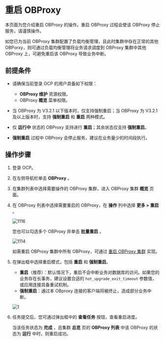 # 重启 OBProxy

本页面为您介绍重启 OBProxy 的操作。重启 OBProxy 过程会使该 OBProxy 停止服务，请谨慎操作。

如您已为当前 OBProxy 集群配置了负载均衡管理，且此时集群中存在正常的其他 OBPorxy，则可通过负载均衡管理将业务请求调度到 OBProxy 集群中其他 OBProxy 上，可避免重启该 OBProxy 导致业务中断。

## 前提条件

* 请确保当前登录 OCP 的用户具备如下权限：

  * **OBProxy 维护** 资源权限。
  * OBProxy **概览** 菜单权限。

* 当 OBProxy 为 V3.2.1 以下版本时，仅支持强制重启；当 OBProxy 为 V3.2.1 及以上版本时，支持 **强制重启** 和 **重启** 两种模式。

* 仅 **运行中** 状态的 OBProxy 支持进行 **重启**；其余状态仅支持 **强制重启**。

* **强制重启** 过程中 OBProxy 会停止服务，建议在业务量少的时间段执行。

## 操作步骤

1. 登录 OCP。

2. 在左侧导航栏单击 **OBProxy** 。

3. 在集群列表中选择需要操作的 OBProxy 集群，进入 OBProxy 集群 **概览** 页面。

4. 在 OBProxy 列表中选择需要重启的 OBProxy，在 **操作** 列中选择 **更多 > 重启** 。

   ![1116](https://obbusiness-private.oss-cn-shanghai.aliyuncs.com/doc/img/ocp/422/%E9%87%8D%E5%90%AFobproxy.png)

   您也可以勾选多个 OBProxy 并单击 **批量重启** 。

   ![1114](https://obbusiness-private.oss-cn-shanghai.aliyuncs.com/doc/img/ocp/422/%E6%89%B9%E9%87%8F%E9%87%8D%E5%90%AFobproxy.png)

   如需重启 OBProxy 集群中所有 OBProxy，可通过 [重启 OBProxy 集群](../300.manage-a-obproxy-cluster/700.restarts-all-obproxy-nodes-in-the-obproxy-cluster.md) 实现。

5. 在弹出框中选择重启模式，包括 **重启** 和 **强制重启**。

   * **重启**（推荐）：默认情况下，重启不会中断业务对数据库的访问。如果您的业务存在长事务，建议设置合适的 `hot_upgrade_exit_timeout` 参数值，或应用连接具备重试机制。
   * **强制重启**：通过本 OBproxy 连接的客户端将被终止，造成部分业务中断。

   ![1](https://obbusiness-private.oss-cn-shanghai.aliyuncs.com/doc/img/ocp/421/%E9%87%8D%E5%90%AFobproxy%E9%9B%86%E7%BE%A4.png)

6. 任务提交后，您可通过弹出框中的 **查看任务** 按钮，查看重启进度。

   当该任务状态为 **完成** ，且集群 **总览** 页的 **OBProxy 列表** 中该 OBProxy 的状态为 **运行** 中时，则重启成功。
